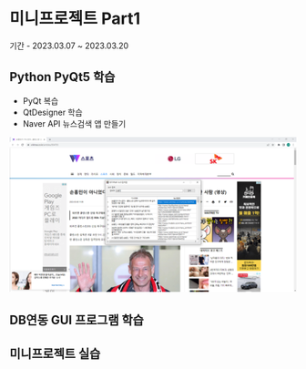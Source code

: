 # 미니프로젝트 Part1
기간 - 2023.03.07 ~ 2023.03.20

## Python PyQt5 학습
- PyQt 복습
- QtDesigner 학습
- Naver API 뉴스검색 앱 만들기

![네이버뉴스앱](https://raw.githubusercontent.com/JuHyunLee99/miniprojects/main/images/naver_new2.PNG)

## DB연동 GUI 프로그램 학습

## 미니프로젝트 실습

